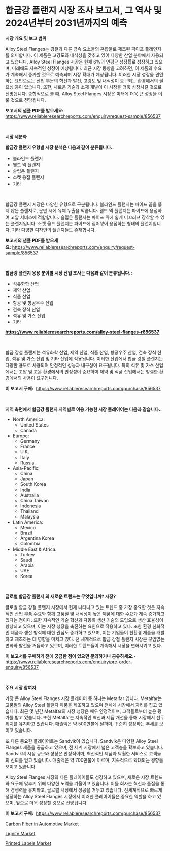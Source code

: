 <p><h1>합금강 플랜지 시장 조사 보고서, 그 역사 및 2024년부터 2031년까지의 예측</h1></p><p><strong>시장 개요 및 보고 범위</strong></p>
<p><p>Alloy Steel Flanges는 강철과 다른 금속 요소들의 혼합물로 제조된 파이프 플레인지를 의미합니다. 이 제품은 고강도와 내식성을 갖추고 있어 다양한 산업 분야에서 사용되고 있습니다. Alloy Steel Flanges 시장은 현재 6%의 연평균 성장률로 성장하고 있으며, 미래에도 지속적인 성장이 예상됩니다. 최근 시장 동향을 고려하면, 이 제품의 수요가 계속해서 증가할 것으로 예측되며 시장 확대가 예상됩니다. 이러한 시장 성장을 견인하는 요인으로는 산업 부문의 혁신과 발전, 고강도 및 내식성이 요구되는 환경에서의 필요성 등이 있습니다. 또한, 새로운 기술과 소재 개발이 이 시장을 더욱 성장시킬 것으로 전망됩니다. 종합적으로 볼 때, Alloy Steel Flanges 시장은 미래에 더욱 큰 성장을 이룰 것으로 전망됩니다.</p></p>
<p><strong>보고서의 샘플 PDF를 받으세요:</strong> <a href="https://www.reliableresearchreports.com/enquiry/request-sample/856537">https://www.reliableresearchreports.com/enquiry/request-sample/856537</a></p>
<p>&nbsp;</p>
<p><strong>시장 세분화</strong></p>
<p><strong>합금강 플랜지 유형별 시장 분석은 다음과 같이 분류됩니다.:</strong></p>
<p><ul><li>블라인드 플랜지</li><li>웰드 넥 플랜지</li><li>슬립온 플랜지</li><li>소켓 용접 플랜지</li><li>기타</li></ul></p>
<p>&nbsp;</p>
<p><p>합금강 플랜지 시장은 다양한 유형으로 구분됩니다. 블라인드 플랜지는 파이프 끝을 뚫지 않은 플랜지로, 운반 시에 유체 누출을 막습니다. 웰드 넥 플랜지는 파이프에 용접하여 고압 서비스에 적합합니다. 슬립온 플랜지는 파이프 위에 쉽게 미끄러져 장착할 수 있는 플랜지입니다. 소켓 울드 플랜지는 파이프에 집어넣어 용접하는 형태의 플랜지입니다. 기타 다양한 디자인의 플랜지들도 존재합니다.</p></p>
<p><strong>보고서의 샘플 PDF를 받으세요:</strong>&nbsp;<a href="https://www.reliableresearchreports.com/enquiry/request-sample/856537">https://www.reliableresearchreports.com/enquiry/request-sample/856537</a></p>
<p>&nbsp;</p>
<p><strong> 합금강 플랜지 응용 분야별 시장 산업 조사는 다음과 같이 분류됩니다.:</strong></p>
<p><ul><li>석유화학 산업</li><li>제약 산업</li><li>식품 산업</li><li>항공 및 항공우주 산업</li><li>건축 장식 산업</li><li>석유 및 가스 산업</li><li>기타</li></ul></p>
<p><strong><a href="https://www.reliableresearchreports.com/alloy-steel-flanges-r856537">https://www.reliableresearchreports.com/alloy-steel-flanges-r856537</a></strong></p>
<p>&nbsp;</p>
<p><p>합금 강철 플랜지는 석유화학 산업, 제약 산업, 식품 산업, 항공우주 산업, 건축 장식 산업, 석유 및 가스 산업 및 기타 산업에 적용됩니다. 이러한 산업에서 합금 강철 플랜지는 다양한 용도로 사용되며 안정적인 성능과 내구성이 요구됩니다. 특히 석유 및 가스 산업에서는 고압 및 고온 환경에서의 안정성이 중요하며 제약 및 식품 산업에서는 청결한 환경에서의 사용이 요구됩니다.</p></p>
<p><strong>이 보고서 구매:</strong>&nbsp; <a href="https://www.reliableresearchreports.com/purchase/856537">https://www.reliableresearchreports.com/purchase/856537</a></p>
<p>&nbsp;</p>
<p><strong>지역 측면에서 합금강 플랜지 지역별로 이용 가능한 시장 플레이어는 다음과 같습니다.:</strong></p>
<p><ul>
    <li>
        North America:
        <ul>
            <li>United States</li>
            <li>Canada</li>
        </ul>
    </li>
    <li>
        Europe:
        <ul>
            <li>Germany</li>
            <li>France</li>
            <li>U.K.</li>
            <li>Italy</li>
            <li>Russia</li>
        </ul>
    </li>
    <li>
        Asia-Pacific:
        <ul>
            <li>China</li>
            <li>Japan</li>
            <li>South Korea</li>
            <li>India</li>
            <li>Australia</li>
            <li>China Taiwan</li>
            <li>Indonesia</li>
            <li>Thailand</li>
            <li>Malaysia</li>
        </ul>
    </li>
    <li>
        Latin America:
        <ul>
            <li>Mexico</li>
            <li>Brazil</li>
            <li>Argentina Korea</li>
            <li>Colombia</li>
        </ul>
    </li>
    <li>
        Middle East & Africa:
        <ul>
            <li>Turkey</li>
            <li>Saudi</li>
            <li>Arabia</li>
            <li>UAE</li>
            <li>Korea</li>
        </ul>
    </li>
    </ul></p>
<p>&nbsp;</p>
<p><strong>글로벌 합금강 플랜지 의 새로운 트렌드는 무엇입니까? 시장?</strong></p>
<p><p>글로벌 합금 강철 플랜지 시장에서 현재 나타나고 있는 트렌드 중 가장 중요한 것은 지속적인 산업 부품 수요와 함께 고품질 및 내식성이 높은 제품에 대한 수요가 계속 증가하고 있다는 점이다. 또한 지속적인 기술 혁신과 자동화 생산 기술의 도입으로 생산 효율성이 향상되고 있으며, 이는 시장 성장을 촉진하는 요인으로 작용하고 있다. 또한 환경 친화적인 제품과 생산 방식에 대한 관심도 증가하고 있으며, 이는 기업들이 친환경 제품을 개발하고 제조하는 데 영향을 미치고 있다. 전 세계적으로 합금 강철 플랜지 시장은 끊임없는 변화와 발전을 거듭하고 있으며, 이러한 트렌드들이 계속해서 시장을 변화시키고 있다.</p></p>
<p><strong>이 보고서를 구매하기 전에 궁금한 점이 있으면 문의하거나 공유하세요.</strong>- <a href="https://www.reliableresearchreports.com/enquiry/pre-order-enquiry/856537">https://www.reliableresearchreports.com/enquiry/pre-order-enquiry/856537</a></p>
<p>&nbsp;</p>
<p><strong>주요 시장 참여자</strong></p>
<p><p>가장 큰 Alloy Steel Flanges 시장 플레이어 중 하나는 Metalfar 입니다. Metalfar는 고품질의 Alloy Steel 플랜지 제품을 제조하고 있으며 전세계 시장에서 자리를 잡고 있습니다. 최근 몇 년간 Metalfar의 시장 성장은 매우 안정적이며, 고객들로부터 높은 평가를 받고 있습니다. 또한 Metalfar는 지속적인 혁신과 제품 개선을 통해 시장에서 선두 위치를 유지하고 있습니다. 매출액은 약 500만불에 달하며, 꾸준히 성장하는 추세를 보이고 있습니다.</p><p>또 다른 중요한 플레이어로는 Sandvik이 있습니다. Sandvik은 다양한 Alloy Steel Flanges 제품을 공급하고 있으며, 전 세계 시장에서 넓은 고객층을 확보하고 있습니다. Sandvik의 시장 규모와 성장은 안정적이며, 혁신적인 제품과 탁월한 서비스로 고객들의 신뢰를 얻고 있습니다. 매출액은 약 700만불에 이르며, 지속적으로 확대되는 경향을 보이고 있습니다.</p><p>Alloy Steel Flanges 시장의 다른 플레이어들도 성장하고 있으며, 새로운 시장 트렌드와 요구에 맞추기 위해 다양한 노력을 기울이고 있습니다. 이들 회사는 혁신과 품질을 통해 경쟁력을 유지하고, 글로벌 시장에서 성공을 거두고 있습니다. 전세계적으로 빠르게 성장하는 Alloy Steel Flanges 시장에서 이러한 플레이어들은 중요한 역할을 하고 있으며, 앞으로 더욱 성장할 것으로 전망됩니다.</p></p>
<p><strong>이 보고서 구매:</strong>&nbsp;&nbsp;<a href="https://www.reliableresearchreports.com/purchase/856537">https://www.reliableresearchreports.com/purchase/856537</a></p>
<p><p><a href="https://fuschia-pecorino-a6d.notion.site/Carbon-Fiber-in-Automotive-Market-Offer-Valuable-Insights-into-Market-Size-Market-Share-Market-Tre-d1e2dcea9ee94ebd9e5e04c6942d769a">Carbon Fiber in Automotive Market</a></p><p><a href="https://florentine-yuzu-f42.notion.site/Lignite-Market-Size-Growing-and-Forecasted-for-period-from-2024-2031-and-provides-complete-market--52cb48ba35224f058d4787e00f26b18e">Lignite Market</a></p><p><a href="https://changeable-paste-463.notion.site/Printed-Labels-Market-Share-Market-New-Trends-Analysis-Report-By-Type-By-Application-By-End-use--cf35e29659ee4c3dbc88ce6df29b8e42">Printed Labels Market</a></p></p>